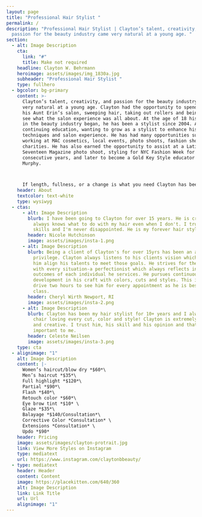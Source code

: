 ```yaml
---
layout: page
title: "Professional Hair Stylist "
permalink: /
description: "Professional Hair Stylist | Clayton’s talent, creativity, and
  passion for the beauty industry came very natural at a young age. "
section:
  - alt: Image Description
    cta:
      link: "#"
      title: Make not required
    headline: Clayton W. Behrmann
    heroimage: assets/images/img_1830a.jpg
    subheader: "Professional Hair Stylist "
    type: fullhero
  - bgcolor: bg-primary
    content: >-
      Clayton’s talent, creativity, and passion for the beauty industry came
      very natural at a young age. Clayton had the opportunity to spend time in
      his Aunt Erin’s salon, sweeping hair, taking out rollers and being able to
      see what the salon experience was all about. At the age of 18 his journey
      in the beauty industry began, he has been a stylist since 2004. Always
      continuing education, wanting to grow as a stylist to enhance his
      techniques and salon experience. He has had many opportunities such as
      working at MAC cosmetics, local events, photo shoots, fashion shows and
      charities. He has also earned the opportunity to assist at a Latin America
      Seventeen Magazine photo shoot, styling for NYC Fashion Week for two
      consecutive years, and later to become a Gold Key Style educator for Kevin
      Murphy.



      If length, fullness, or a change is what you need Clayton has been certified with Great Lengths Hair extensions hot and cold fusions since 2006, as well as being certified through Hot Head Tape Ins. He prides himself in providing an amazing salon experience and cares about all of your hair needs.
    header: About
    textcolor: text-white
    type: wysiwyg
  - ctas:
      - alt: Image Description
        blurb: I have been going to Clayton for over 15 years. He is creative, fun and
          always knows what to do with my hair even when I don't. I trust his
          skills and I'm never disappointed. He is my forever hair stylist.
        header: Nicole Hutchinson
        image: assets/images/insta-1.png
      - alt: Image Description
        blurb: Being a client of Clayton's for over 15yrs has been an absolute
          privilege. Clayton always listens to his clients vision which helps
          him align his talents to meet those goals. He strives for the best
          with every situation-a perfectionist which always reflects in the
          outcomes of each individual he services. He pursues continuous self
          development in his craft with colors, cuts and styles. This is why I
          drive two hours to see him for every appointment as he is best in
          class.
        header: Cheryl Wirth Newport, RI
        image: assets/images/insta-2.png
      - alt: Image Description
        blurb: Clayton has been my hair stylist for 10+ years and I always leave his
          chair loving every cut, color and style! Clayton is extremely talented
          and creative. I trust him, his skill and his opinion and that it very
          important to me.
        header: Celeste Neilsen
        image: assets/images/insta-3.png
    type: cta
  - alignimage: "1"
    alt: Image Description
    content: |-
      Women’s haircut/blow dry *$60*\
      Men’s haircut *$35*\
      Full highlight *$120*\
      Partial *$90*\
      Flash *$40*\
      Retouch color *$60*\
      Eye brow tint *$10* \
      Glaze *$35*\
      Balayage *$140/Consultation*\
      Corrective Color *Consultation* \
      Extensions *Consultation* \
      Updo *$90*
    header: Pricing
    image: assets/images/clayton-protrait.jpg
    link: View More Styles on Instagram
    type: mediatext
    url: https://www.instagram.com/claytonbbeauty/
  - type: mediatext
    header: Header
    content: Content
    image: https://placekitten.com/640/360
    alt: Image Description
    link: Link Title
    url: Url
    alignimage: "1"
---
```

